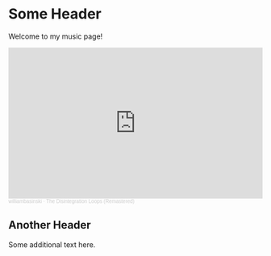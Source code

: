 # Some Header

Welcome to my music page!

<iframe width="100%" height="300" scrolling="no" frameborder="no" allow="autoplay" src="https://w.soundcloud.com/player/?url=https%3A//api.soundcloud.com/playlists/1607191402&color=%23d8ba00&auto_play=false&hide_related=false&show_comments=true&show_user=true&show_reposts=false&show_teaser=true&visual=true"></iframe>
<div style="font-size: 10px; color: #cccccc;line-break: anywhere;word-break: normal;overflow: hidden;white-space: nowrap;text-overflow: ellipsis; font-family: Interstate,Lucida Grande,Lucida Sans Unicode,Lucida Sans,Garuda,Verdana,Tahoma,sans-serif;font-weight: 100;">
  <a href="https://soundcloud.com/william-basinski" title="williambasinski" target="_blank" style="color: #cccccc; text-decoration: none;">williambasinski</a> · 
  <a href="https://soundcloud.com/william-basinski/sets/the-disintegration-loops-2" title="The Disintegration Loops (Remastered)" target="_blank" style="color: #cccccc; text-decoration: none;">The Disintegration Loops (Remastered)</a>
</div>

## Another Header

Some additional text here.

